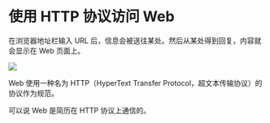 # 使用 HTTP 协议访问 Web

在浏览器地址栏输入 URL 后，信息会被送往某处。然后从某处得到回复，内容就会显示在 Web 页面上。

![](http://ww2.sinaimg.cn/large/7011d6cfjw1ezxyzs8cb0j20ek04it95.jpg)

Web 使用一种名为 HTTP（HyperText Transfer Protocol，超文本传输协议）的协议作为规范。

可以说 Web 是简历在 HTTP 协议上通信的。
